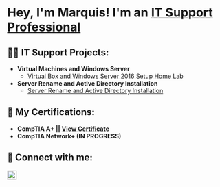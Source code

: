 <h1>Hey, I'm Marquis! I'm an <a href="https://github.com/Masterquis">IT Support Professional</a></h1>

<h2>👨‍💻 IT Support Projects:</h2>

- <b>Virtual Machines and Windows Server</b>
  - [Virtual Box and Windows Server 2016 Setup Home Lab](https://github.com/Masterquis/VMAndWindowsServerLab/)
- <b>Server Rename and Active Directory Installation</b>
  - [Server Rename and Active Directory Installation](https://github.com/Masterquis/ActiveDirectoryInstall/)

<h2>🌱 My Certifications:</h2>

- <b>CompTIA A+ || <a href="https://drive.google.com/file/d/1qAYqqyoGL0ZBmG_k6oRY5M5qDNslo27N/view?usp=sharing">View Certificate</a></b>
  <!-- - [Virtual Box and Windows Server 2016 Setup Home Lab](https://github.com/joshmadakor1/Algorithms-Practice) -->
- <b>CompTIA Network+ (IN PROGRESS)</b>
  <!-- - [Virtual Box and Windows Server 2016 Setup Home Lab](https://github.com/joshmadakor1/Algorithms-Practice) -->

<!-- <h2>📺 Popular YouTube Videos</h2>

- [How to get into Cybersecurity Starting From Zero](https://www.youtube.com/watch?v=a83ASGn_V_s)
- [A Day in the Life of a Cybersecurity Anayst](https://www.youtube.com/watch?v=uHy3oM7NnoU)
- [How to Create a KeyLogger (C#)](https://www.youtube.com/watch?v=N-L9hklSlNk)
- [Ransomware Demonstration (C#)](https://www.youtube.com/watch?v=OfvdQeh79s0)
- [Is WGU Legit?](https://www.youtube.com/watch?v=E2MwRWxDBkA) -->

<h2> 🤳 Connect with me:</h2>

[<img align="left" alt="JoshMadakor | LinkedIn" width="22px" src="https://cdn.jsdelivr.net/npm/simple-icons@v3/icons/linkedin.svg" />][linkedin]

[linkedin]: https://linkedin.com/in/joshmadakor

<!--
**joshmadakor1/joshmadakor1** is a ✨ _special_ ✨ repository because its `README.md` (this file) appears on your GitHub profile.

Here are some ideas to get you started:

- 🔭 I’m currently working on ...
- 🌱 I’m currently learning ...
- 👯 I’m looking to collaborate on ...
- 🤔 I’m looking for help with ...
- 💬 Ask me about ...
- 📫 How to reach me: ...
- 😄 Pronouns: ...
- ⚡ Fun fact: ...
-->
